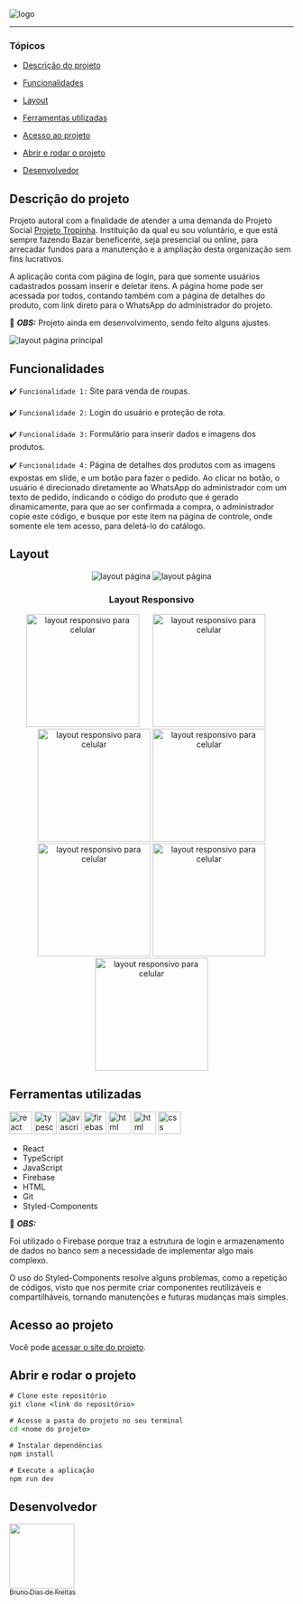 ![logo](./src/images/logo.png)

<hr>

### Tópicos

- [Descrição do projeto](#descrição-do-projeto)

- [Funcionalidades](#funcionalidades)

- [Layout](#layout)

- [Ferramentas utilizadas](#ferramentas-utilizadas)

- [Acesso ao projeto](#acesso-ao-projeto)

- [Abrir e rodar o projeto](#abrir-e-rodar-o-projeto)

- [Desenvolvedor](#desenvolvedor)

## Descrição do projeto
Projeto autoral com a finalidade de atender a uma demanda do Projeto Social [Projeto Tropinha](https://projetotropinha.org/). Instituição da qual eu sou voluntário, e que está sempre fazendo Bazar beneficente, seja presencial ou online, para arrecadar fundos para a manutenção e a ampliação desta organização sem fins lucrativos.

A aplicação conta com página de login, para que somente usuários cadastrados possam inserir e deletar itens. A página home pode ser acessada por todos, contando também com a página de detalhes do produto, com link direto para o WhatsApp do administrador do projeto.

🎈 <i><b>OBS:</b></i> Projeto ainda em desenvolvimento, sendo feito alguns ajustes.

<p align="justify">

  
![layout página principal](./src/images/main_page.png)

</p>

## Funcionalidades

:heavy_check_mark: `Funcionalidade 1:` Site para venda de roupas.

:heavy_check_mark: `Funcionalidade 2:` Login do usuário e proteção de rota.

:heavy_check_mark: `Funcionalidade 3:` Formulário para inserir dados e imagens dos produtos.

:heavy_check_mark: `Funcionalidade 4:` Página de detalhes dos produtos com as imagens expostas em slide, e um botão para fazer o pedido. Ao clicar no botão, o usuário é direcionado diretamente ao WhatsApp do administrador com um texto de pedido, indicando o código do produto que é gerado dinamicamente, para que ao ser confirmada a compra, o administrador copie este código, e busque por este item na página de controle, onde somente ele tem acesso, para deletá-lo do catálogo.

## Layout

<div align="center">

![layout página](./src/images/products.png)
![layout página](./src/images/products2.png)

### Layout Responsivo

<img style='width:200px;  margin-right: 20px' src='./src/images/responsive5.png' alt='layout responsivo para celular'> <img style='width:200px;  margin-right: 20px' src='./src/images/responsive2.png' alt='layout responsivo para celular'> <img style='width:200px' src='./src/images/responsive3.png' alt='layout responsivo para celular'> <img style='width:200px' src='./src/images/responsive4.png' alt='layout responsivo para celular'> <img style='width:200px' src='./src/images/responsive4.png' alt='layout responsivo para celular'> <img style='width:200px' src='./src/images/responsive4.png' alt='layout responsivo para celular'> <img style='width:200px' src='./src/images/responsive4.png' alt='layout responsivo para celular'>

  </div>

###

## Ferramentas utilizadas

<img src="https://cdn.jsdelivr.net/gh/devicons/devicon@latest/icons/react/react-original.svg" alt="react" width="40" height="40"/> <img src="https://cdn.jsdelivr.net/gh/devicons/devicon@latest/icons/typescript/typescript-plain.svg" alt="typescript" width="40" height="40"/> <img src="https://cdn.jsdelivr.net/gh/devicons/devicon@latest/icons/javascript/javascript-plain.svg" alt="javascript" width="40" height="40"/> <img src="https://cdn.jsdelivr.net/gh/devicons/devicon@latest/icons/firebase/firebase-original.svg" alt="firebasa" width="40" height="40"/> <img src="https://cdn.jsdelivr.net/gh/devicons/devicon@latest/icons/html5/html5-original.svg" alt="html" width="40" height="40"/> <img src="https://cdn.jsdelivr.net/gh/devicons/devicon@latest/icons/git/git-original.svg" alt="html" width="40" height="40"/> <img src="https://cdn.jsdelivr.net/gh/devicons/devicon@latest/icons/css3/css3-plain.svg" alt="css" width="40" height="40"/> 

- React
- TypeScript
- JavaScript
- Firebase
- HTML
- Git
- Styled-Components

🎈 <i><b>OBS:</b></i> 

Foi utilizado o Firebase porque traz a estrutura de login e armazenamento de dados no banco sem a necessidade de implementar algo mais complexo.

O uso do Styled-Components resolve alguns problemas, como a repetição de códigos, visto que nos permite criar componentes reutilizáveis e compartilháveis, tornando manutenções e futuras mudanças mais simples.     

###

## Acesso ao projeto

Você pode [acessar o site do projeto](https://bazar-online-tropinha.vercel.app/).

## Abrir e rodar o projeto

```cmd
# Clone este repositório
git clone <link do repositório>

# Acesse a pasta do projeto no seu terminal
cd <nome do projeto>

# Instalar dependências
npm install

# Execute a aplicação
npm run dev
```

## Desenvolvedor

[<img src="./src/images/image_official.jpg" width=115><br><sub>Bruno Dias de Freitas</sub>](https://www.linkedin.com/in/brunodias-dev)
